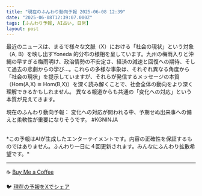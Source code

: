 ```yaml
---
title: "現在のふんわり動向予報 2025-06-08 12:39"
date: "2025-06-08T12:39:07.000Z"
tags: [ふんわり予報, AI占い, 日常]
layout: post
---
```


最近のニュースは、まるで様々な文脈（X）における「社会の現状」という対象（A, B）を映し出すYoneda 的分布の様相を呈しています。九州の梅雨入りと沖縄の早すぎる梅雨明け、政治情勢の不安定さ、経済の減速と回復への期待、そして過去の悲劇からの学び…。これらの多様な事象は、それぞれ異なる角度から「社会の現状」を提示していますが、それらが発信するメッセージの本質（Hom(A,X) ≅ Hom(B,X)）を深く読み解くことで、社会全体の動向をより深く理解できるかもしれません。  異なる報道からも共通の「変化への対応」という本質が見えてきます。

現在のふんわり動向予報：
変化への対応が問われる中、予期せぬ出来事への備えと柔軟性が重要になりそうです。 #KGNINJA

<br>
*この予報はAIが生成したエンターテイメントです。内容の正確性を保証するものではありません。ふんわり一日に４回更新されます。みんなにふんわり拡散希望です。*

---
☕️ [Buy Me a Coffee](https://www.buymeacoffee.com/kgninja)

🐦 [現在の予報をXでシェア](https://twitter.com/intent/tweet?text=%E7%8F%BE%E5%9C%A8%E3%81%AE%E3%81%B5%E3%82%93%E3%82%8F%E3%82%8A%E4%BA%88%E5%A0%B1%3A%20%E3%80%8C%E6%9C%80%E8%BF%91%E3%81%AE%E3%83%8B%E3%83%A5%E3%83%BC%E3%82%B9%E3%81%AF%E3%80%81%E3%81%BE%E3%82%8B%E3%81%A7%E6%A7%98%E3%80%85%E3%81%AA%E6%96%87%E8%84%88%EF%BC%88X%EF%BC%89%E3%81%AB%E3%81%8A%E3%81%91%E3%82%8B%E3%80%8C%E7%A4%BE%E4%BC%9A%E3%81%AE%E7%8F%BE%E7%8A%B6%E3%80%8D%E3%81%A8%E3%81%84%E3%81%86%E5%AF%BE%E8%B1%A1%EF%BC%88A%2C%20B%EF%BC%89%E3%82%92%E6%98%A0%E3%81%97%E5%87%BA%E3%81%99Yoneda%20%E7%9A%84%E5%88%86%E5%B8%83%E3%81%AE%E6%A7%98%E7%9B%B8%E3%82%92%E5%91%88%E3%81%97%E3%81%A6%E3%81%84%E3%81%BE%E3%81%99%E3%80%82%E3%80%8D%23KGNINJA%20%E7%B6%9A%E3%81%8D%E3%81%AF%E3%83%96%E3%83%AD%E3%82%B0%E3%81%A7%EF%BC%81%F0%9F%91%87&url=https%3A%2F%2Fkg-ninja.github.io%2FFunwariyoso%2F)
